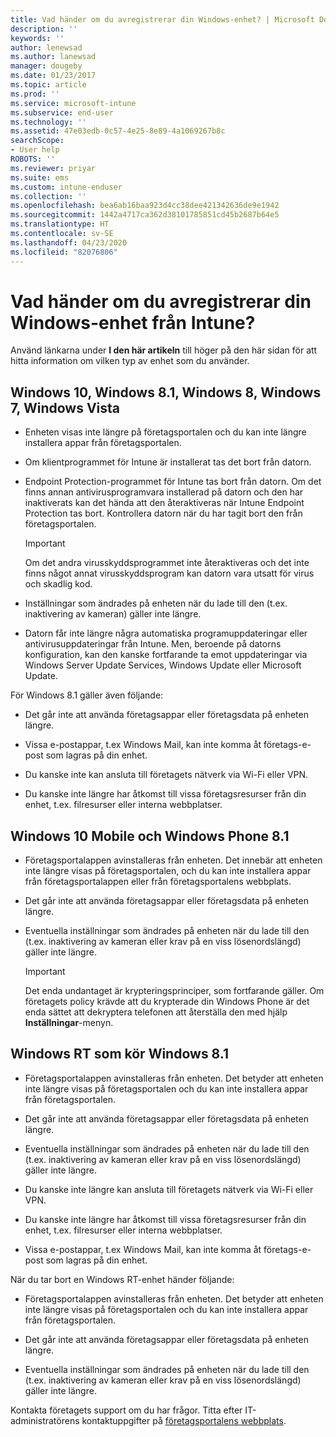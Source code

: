 ```yaml
---
title: Vad händer om du avregistrerar din Windows-enhet? | Microsoft Docs
description: ''
keywords: ''
author: lenewsad
ms.author: lanewsad
manager: dougeby
ms.date: 01/23/2017
ms.topic: article
ms.prod: ''
ms.service: microsoft-intune
ms.subservice: end-user
ms.technology: ''
ms.assetid: 47e03edb-0c57-4e25-8e89-4a1069267b8c
searchScope:
- User help
ROBOTS: ''
ms.reviewer: priyar
ms.suite: ems
ms.custom: intune-enduser
ms.collection: ''
ms.openlocfilehash: bea6ab16baa923d4cc38dee421342636de9e1942
ms.sourcegitcommit: 1442a4717ca362d38101785851cd45b2687b64e5
ms.translationtype: HT
ms.contentlocale: sv-SE
ms.lasthandoff: 04/23/2020
ms.locfileid: "82076806"
---
```

# <a name="what-happens-if-you-unenroll-your-windows-device-from-intune"></a>Vad händer om du avregistrerar din Windows-enhet från Intune?

Använd länkarna under **I den här artikeln** till höger på den här sidan för att hitta information om vilken typ av enhet som du använder.


## <a name="windows-10-windows-81-windows-8-windows-7-windows-vista"></a>Windows 10, Windows 8.1, Windows 8, Windows 7, Windows Vista

- Enheten visas inte längre på företagsportalen och du kan inte längre installera appar från företagsportalen.

- Om klientprogrammet för Intune är installerat tas det bort från datorn.

- Endpoint Protection-programmet för Intune tas bort från datorn. Om det finns annan antivirusprogramvara installerad på datorn och den har inaktiverats kan det hända att den återaktiveras när Intune Endpoint Protection tas bort. Kontrollera datorn när du har tagit bort den från företagsportalen.

    > [!IMPORTANT]
    > Om det andra virusskyddsprogrammet inte återaktiveras och det inte finns något annat virusskyddsprogram kan datorn vara utsatt för virus och skadlig kod.

- Inställningar som ändrades på enheten när du lade till den (t.ex. inaktivering av kameran) gäller inte längre.

- Datorn får inte längre några automatiska programuppdateringar eller antivirusuppdateringar från Intune. Men, beroende på datorns konfiguration, kan den kanske fortfarande ta emot uppdateringar via Windows Server Update Services, Windows Update eller Microsoft Update.

För Windows 8.1 gäller även följande:

- Det går inte att använda företagsappar eller företagsdata på enheten längre.

- Vissa e-postappar, t.ex Windows Mail, kan inte komma åt företags-e-post som lagras på din enhet.

- Du kanske inte kan ansluta till företagets nätverk via Wi-Fi eller VPN.

- Du kanske inte längre har åtkomst till vissa företagsresurser från din enhet, t.ex. filresurser eller interna webbplatser.

## <a name="windows-10-mobile-and-windows-phone-81"></a>Windows 10 Mobile och Windows Phone 8.1

- Företagsportalappen avinstalleras från enheten. Det innebär att enheten inte längre visas på företagsportalen, och du kan inte installera appar från företagsportalappen eller från företagsportalens webbplats.

- Det går inte att använda företagsappar eller företagsdata på enheten längre.

- Eventuella inställningar som ändrades på enheten när du lade till den (t.ex. inaktivering av kameran eller krav på en viss lösenordslängd) gäller inte längre.

    > [!IMPORTANT]
    > Det enda undantaget är krypteringsprinciper, som fortfarande gäller. Om företagets policy krävde att du krypterade din Windows Phone är det enda sättet att dekryptera telefonen att återställa den med hjälp **Inställningar**-menyn.

## <a name="windows-rt-running-windows-81"></a>Windows RT som kör Windows 8.1

- Företagsportalappen avinstalleras från enheten. Det betyder att enheten inte längre visas på företagsportalen och du kan inte installera appar från företagsportalen.

- Det går inte att använda företagsappar eller företagsdata på enheten längre.

- Eventuella inställningar som ändrades på enheten när du lade till den (t.ex. inaktivering av kameran eller krav på en viss lösenordslängd) gäller inte längre.

- Du kanske inte längre kan ansluta till företagets nätverk via Wi-Fi eller VPN.

- Du kanske inte längre har åtkomst till vissa företagsresurser från din enhet, t.ex. filresurser eller interna webbplatser.

- Vissa e-postappar, t.ex Windows Mail, kan inte komma åt företags-e-post som lagras på din enhet.

När du tar bort en Windows RT-enhet händer följande:

- Företagsportalappen avinstalleras från enheten. Det betyder att enheten inte längre visas på företagsportalen och du kan inte installera appar från företagsportalen.

- Det går inte att använda företagsappar eller företagsdata på enheten längre.

- Eventuella inställningar som ändrades på enheten när du lade till den (t.ex. inaktivering av kameran eller krav på en viss lösenordslängd) gäller inte längre.

Kontakta företagets support om du har frågor. Titta efter IT-administratörens kontaktuppgifter på [företagsportalens webbplats](https://go.microsoft.com/fwlink/?linkid=2010980).
